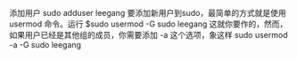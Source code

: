 添加用户
sudo adduser leegang
要添加新用户到sudo，最简单的方式就是使用 usermod 命令。运行 
$sudo usermod -G sudo leegang 
这就你要作的，然而，如果用户已经是其他组的成员，你需要添加 -a 这个选项，象这样 
sudo usermod -a -G sudo leegang